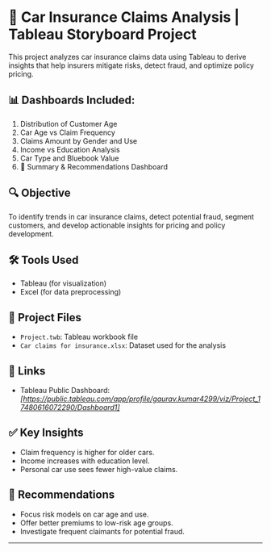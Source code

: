 # 🚗 Car Insurance Claims Analysis | Tableau Storyboard Project

This project analyzes car insurance claims data using Tableau to derive insights that help insurers mitigate risks, detect fraud, and optimize policy pricing.

## 📊 Dashboards Included:
1. Distribution of Customer Age
2. Car Age vs Claim Frequency
3. Claims Amount by Gender and Use
4. Income vs Education Analysis
5. Car Type and Bluebook Value
6. 📌 Summary & Recommendations Dashboard

## 🔍 Objective
To identify trends in car insurance claims, detect potential fraud, segment customers, and develop actionable insights for pricing and policy development.

## 🛠️ Tools Used
- Tableau (for visualization)
- Excel (for data preprocessing)

## 📁 Project Files
- `Project.twb`: Tableau workbook file
- `Car claims for insurance.xlsx`: Dataset used for the analysis

## 🔗 Links
 -  Tableau Public Dashboard: *[https://public.tableau.com/app/profile/gaurav.kumar4299/viz/Project_17480616072290/Dashboard1]*


## ✅ Key Insights
- Claim frequency is higher for older cars.
- Income increases with education level.
- Personal car use sees fewer high-value claims.

## 📌 Recommendations
- Focus risk models on car age and use.
- Offer better premiums to low-risk age groups.
- Investigate frequent claimants for potential fraud.

---


